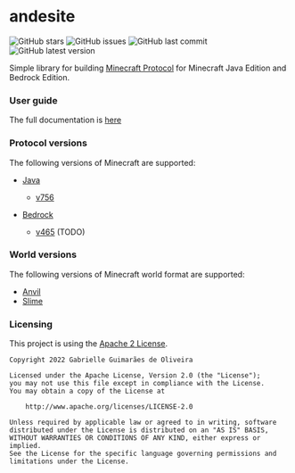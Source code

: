# andesite

![GitHub stars](https://img.shields.io/github/stars/gabrielleeg1/andesite?color=purple&style=for-the-badge)
![GitHub issues](https://img.shields.io/github/issues/gabrielleeg1/andesite?color=purple&style=for-the-badge)
![GitHub last commit](https://img.shields.io/github/last-commit/gabrielleeg1/andesite?color=purple&style=for-the-badge)
![GitHub latest version](https://img.shields.io/github/v/release/gabrielleeg1/andesite?color=purple&style=for-the-badge)

Simple library for building [Minecraft Protocol](https://wiki.vg/Main_Page) for Minecraft Java Edition and Bedrock
Edition.

### User guide

The full documentation is [here](https://andesite.devgabi.me)

### Protocol versions

The following versions of Minecraft are supported:

- [Java](andesite-protocol/andesite-protocol-java)
  - [v756](andesite-protocol/andesite-protocol-java/andesite-protocol-java-v756)

- [Bedrock](andesite-protocol/andesite-protocol-bedrock)
  - [v465](andesite-protocol/andesite-protocol-bedrock/andesite-protocol-bedrock-v465) (TODO)

### World versions

The following versions of Minecraft world format are supported:

- [Anvil](andesite-world/andesite-world-anvil)
- [Slime](andesite-world/andesite-world-slime)

### Licensing

This project is using the [Apache 2 License](LICENSE).

```
Copyright 2022 Gabrielle Guimarães de Oliveira

Licensed under the Apache License, Version 2.0 (the "License");
you may not use this file except in compliance with the License.
You may obtain a copy of the License at

    http://www.apache.org/licenses/LICENSE-2.0

Unless required by applicable law or agreed to in writing, software
distributed under the License is distributed on an "AS IS" BASIS,
WITHOUT WARRANTIES OR CONDITIONS OF ANY KIND, either express or implied.
See the License for the specific language governing permissions and
limitations under the License.
```
